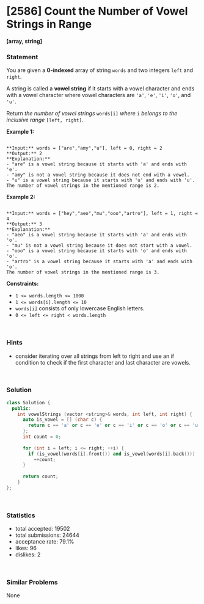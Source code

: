 # [2586] Count the Number of Vowel Strings in Range

**[array, string]**

### Statement

You are given a **0-indexed** array of string `words` and two integers `left` and `right`.

A string is called a **vowel string** if it starts with a vowel character and ends with a vowel character where vowel characters are `'a'`, `'e'`, `'i'`, `'o'`, and `'u'`.

Return *the number of vowel strings* `words[i]` *where* `i` *belongs to the inclusive range* `[left, right]`.


**Example 1:**

```

**Input:** words = ["are","amy","u"], left = 0, right = 2
**Output:** 2
**Explanation:** 
- "are" is a vowel string because it starts with 'a' and ends with 'e'.
- "amy" is not a vowel string because it does not end with a vowel.
- "u" is a vowel string because it starts with 'u' and ends with 'u'.
The number of vowel strings in the mentioned range is 2.

```

**Example 2:**

```

**Input:** words = ["hey","aeo","mu","ooo","artro"], left = 1, right = 4
**Output:** 3
**Explanation:** 
- "aeo" is a vowel string because it starts with 'a' and ends with 'o'.
- "mu" is not a vowel string because it does not start with a vowel.
- "ooo" is a vowel string because it starts with 'o' and ends with 'o'.
- "artro" is a vowel string because it starts with 'a' and ends with 'o'.
The number of vowel strings in the mentioned range is 3.

```

**Constraints:**
* `1 <= words.length <= 1000`
* `1 <= words[i].length <= 10`
* `words[i]` consists of only lowercase English letters.
* `0 <= left <= right < words.length`


<br />

### Hints

- consider iterating over all strings from left to right and use an if condition to check if the first character and last character are vowels.

<br />

### Solution

```cpp
class Solution {
  public:
    int vowelStrings (vector <string>& words, int left, int right) {
      auto is_vowel = [] (char c) {
        return c == 'a' or c == 'e' or c == 'i' or c == 'o' or c == 'u';
      };
      int count = 0;
      
      for (int i = left; i <= right; ++i) {
        if (is_vowel(words[i].front()) and is_vowel(words[i].back()))
          ++count;
      }
      
      return count;
    }
};
```

<br />

### Statistics

- total accepted: 19502
- total submissions: 24644
- acceptance rate: 79.1%
- likes: 96
- dislikes: 2

<br />

### Similar Problems

None
